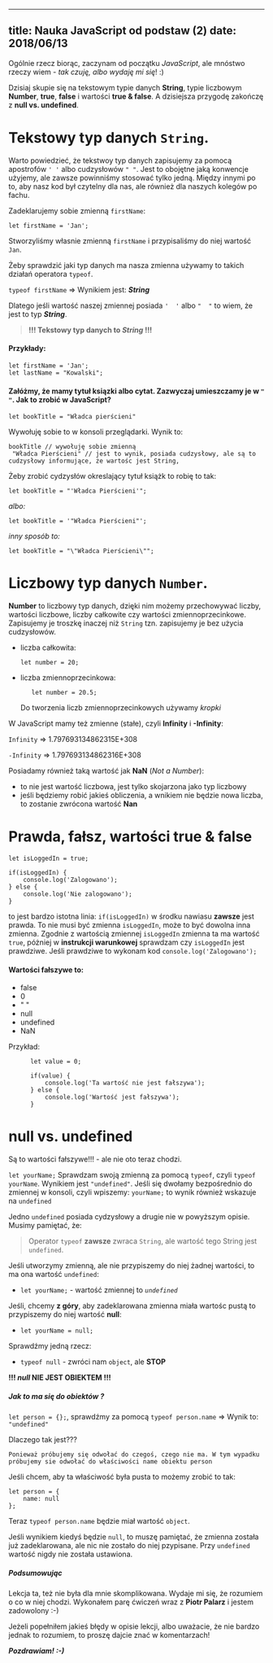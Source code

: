 ----
title: Nauka JavaScript od podstaw (2)
date: 2018/06/13
----

Ogólnie rzecz biorąc, zaczynam od początku *JavaScript*, ale mnóstwo rzeczy wiem - *tak czuję, albo wydaję mi się*! :)

Dzisiaj skupie się na tekstowym typie danych **String**, typie liczbowym **Number**, **true**, **false** i wartości **true & false**. A dzisiejsza przygodę zakończę z **null vs. undefined**.

# Tekstowy typ danych `String`.
Warto powiedzieć, że tekstwoy typ danych zapisujemy za pomocą apostrofów `' '` albo cudzysłowów `" "`.
Jest to obojętne jaką konwencje użyjemy, ale zawsze powinniśmy stosować tylko jedną. Między innymi po to, aby nasz kod był czytelny dla nas, ale również dla naszych kolegów po fachu.

Zadeklarujemy sobie zmienną `firstName`:
```
let firstName = 'Jan';
```
Stworzyliśmy własnie zmienną `firstName` i przypisaliśmy do niej wartość `Jan`.

Żeby sprawdzić jaki typ danych ma nasza zmienna używamy to takich działań operatora `typeof`.

`typeof firstName` => Wynikiem jest: ***String***

Dlatego jeśli wartość naszej zmiennej posiada `'  '` albo `"  "` to wiem, że jest to typ ***String***.

> **!!! Tekstowy typ danych to *String* !!!**

#### Przykłady:
```
let firstName = 'Jan';
let lastName = "Kowalski";
```

#### Załóżmy, że mamy tytuł ksiązki albo cytat. Zazwyczaj umieszczamy je w `" "`. Jak to zrobić w JavaScript?

```
let bookTitle = "Władca pierścieni"
```
Wywołuję sobie to w konsoli przeglądarki. Wynik to:

```
bookTitle // wywołuję sobie zmienną
 "Władca Pierścieni" // jest to wynik, posiada cudzysłowy, ale są to cudzysłowy informujące, że wartośc jest String,
 ```

Żeby zrobić cydzysłów okreslający tytuł książk to robię to tak:

`let bookTitle = "'Władca Pierścieni'";`

*albo:*

`let bookTitle = '"Władca Pierścieni"';`

*inny sposób to:*

`let bookTitle = "\"Władca Pierścieni\"";`


# Liczbowy typ danych `Number`.
**Number** to liczbowy typ danych, dzięki nim możemy przechowywać liczby, wartości liczbowe, liczby całkowite czy wartości zmiennoprzecinkowe. Zapisujemy je troszkę inaczej niż `String` tzn. zapisujemy je bez użycia cudzysłowów.
- liczba całkowita:
    ```
    let number = 20;
    ```

- liczba zmiennoprzecinkowa:
     ```
        let number = 20.5;
     ```
     Do tworzenia liczb zmiennoprzecinkowych używamy *kropki*


W JavaScript mamy też zmienne (stałe), czyli **Infinity** i **-Infinity**:

`Infinity` => 1.797693134862315E+308

`-Infinity` => 1.797693134862316E+308

Posiadamy również taką wartość jak **NaN** (*Not a Number*):
* to nie jest wartość liczbowa, jest tylko skojarzona jako typ liczbowy
* jeśli będziemy robić jakieś obliczenia, a wnikiem nie będzie nowa liczba, to zostanie zwrócona wartość **Nan**


# Prawda, fałsz, wartości true & false

```
let isLoggedIn = true;

if(isLoggedIn) {
    console.log('Zalogowano');
} else {
    console.log('Nie zalogowano');
}
```

to jest bardzo istotna linia: `if(isLoggedIn)` w środku nawiasu **zawsze** jest prawda. To nie musi być zmienna `isLoggedIn`, może to być dowolna inna zmienna.
Zgodnie z wartością zmiennej `isLoggedIn` zmienna ta ma wartość `true`, póżniej w **instrukcji warunkowej** sprawdzam czy `isLoggedIn` jest prawdziwe. Jeśli prawdziwe to wykonam kod `console.log('Zalogowano');`

#### Wartości fałszywe to:

 * false
 * 0
 * " "
 * null
 * undefined
 * NaN

Przykład:

  ```
        let value = 0;

        if(value) {
            console.log('Ta wartość nie jest fałszywa');
        } else {
            console.log('Wartość jest fałszywa');
        }
   ```


# null vs. undefined

Są to wartości fałszywe!!! - ale nie oto teraz chodzi.

`let yourName;` Sprawdzam swoją zmienną za pomocą `typeof`, czyli `typeof yourName`. Wynikiem jest `"undefined"`. Jeśli się dwołamy bezpośrednio do zmiennej w konsoli, czyli wpiszemy: `yourName;` to wynik również wskazuje na `undefined`

Jedno `undefined` posiada cydzysłowy a drugie nie w powyższym opisie. Musimy pamiętać, że:

> Operator `typeof` **zawsze** zwraca `String`, ale wartość tego String jest `undefined`.


Jeśli utworzymy zmienną, ale nie przypiszemy do niej żadnej wartości, to ma ona wartość `undefined`:
* `let yourName;` - wartość zmiennej to *`undefined`*


Jeśli, chcemy **z góry**, aby zadeklarowana zmienna miała wartośc pustą to przypiszemy do niej wartość **null**:
* `let yourName = null;`


Sprawdźmy jedną rzecz:
* `typeof null` - zwróci nam `object`, ale **STOP**

**!!! *null* NIE JEST OBIEKTEM !!!**

##### Jak to ma się do obiektów ?
`let person = {};`, sprawdźmy za pomocą `typeof person.name` => Wynik to: `"undefined"`

Dlaczego tak jest???

`Ponieważ próbujemy się odwołać do czegoś, czego nie ma. W tym wypadku próbujemy sie odwołać do właściwości name obiektu person`

Jeśli chcem, aby ta właściwość była pusta to możemy zrobić to tak:
```
let person = {
    name: null
};
```

Teraz `typeof person.name` będzie miał wartość `object`.

Jeśli wynikiem kiedyś będzie `null`, to muszę pamiętać, że zmienna została już zadeklarowana, ale nic nie zostało do niej pzypisane. Przy `undefined` wartość nigdy nie została ustawiona.


##### Podsumowując

Lekcja ta, też nie była dla mnie skomplikowana. Wydaje mi się, że rozumiem o co w niej chodzi. Wykonałem parę ćwiczeń wraz z **Piotr Palarz** i jestem zadowolony :-)

Jeżeli popełniłem jakieś błędy w opisie lekcji, albo uważacie, że nie bardzo jednak to rozumiem, to proszę  dajcie znać w komentarzach!

***Pozdrawiam! :-)***